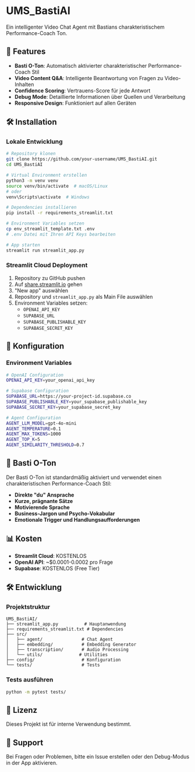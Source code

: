 # UMS_BastiAI

Ein intelligenter Video Chat Agent mit Bastians charakteristischem Performance-Coach Ton.

## 🚀 Features

- **Basti O-Ton**: Automatisch aktivierter charakteristischer Performance-Coach Stil
- **Video Content Q&A**: Intelligente Beantwortung von Fragen zu Video-Inhalten
- **Confidence Scoring**: Vertrauens-Score für jede Antwort
- **Debug Mode**: Detaillierte Informationen über Quellen und Verarbeitung
- **Responsive Design**: Funktioniert auf allen Geräten

## 🛠️ Installation

### Lokale Entwicklung

```bash
# Repository klonen
git clone https://github.com/your-username/UMS_BastiAI.git
cd UMS_BastiAI

# Virtual Environment erstellen
python3 -m venv venv
source venv/bin/activate  # macOS/Linux
# oder
venv\Scripts\activate  # Windows

# Dependencies installieren
pip install -r requirements_streamlit.txt

# Environment Variables setzen
cp env_streamlit_template.txt .env
# .env Datei mit Ihren API Keys bearbeiten

# App starten
streamlit run streamlit_app.py
```

### Streamlit Cloud Deployment

1. Repository zu GitHub pushen
2. Auf [share.streamlit.io](https://share.streamlit.io) gehen
3. "New app" auswählen
4. Repository und `streamlit_app.py` als Main File auswählen
5. Environment Variables setzen:
   - `OPENAI_API_KEY`
   - `SUPABASE_URL`
   - `SUPABASE_PUBLISHABLE_KEY`
   - `SUPABASE_SECRET_KEY`

## 🔧 Konfiguration

### Environment Variables

```bash
# OpenAI Configuration
OPENAI_API_KEY=your_openai_api_key

# Supabase Configuration
SUPABASE_URL=https://your-project-id.supabase.co
SUPABASE_PUBLISHABLE_KEY=your_supabase_publishable_key
SUPABASE_SECRET_KEY=your_supabase_secret_key

# Agent Configuration
AGENT_LLM_MODEL=gpt-4o-mini
AGENT_TEMPERATURE=0.1
AGENT_MAX_TOKENS=1000
AGENT_TOP_K=5
AGENT_SIMILARITY_THRESHOLD=0.7
```

## 🎯 Basti O-Ton

Der Basti O-Ton ist standardmäßig aktiviert und verwendet einen charakteristischen Performance-Coach Stil:

- **Direkte "du" Ansprache**
- **Kurze, prägnante Sätze**
- **Motivierende Sprache**
- **Business-Jargon und Psycho-Vokabular**
- **Emotionale Trigger und Handlungsaufforderungen**

## 📊 Kosten

- **Streamlit Cloud**: KOSTENLOS
- **OpenAI API**: ~$0.0001-0.0002 pro Frage
- **Supabase**: KOSTENLOS (Free Tier)

## 🛠️ Entwicklung

### Projektstruktur

```
UMS_BastiAI/
├── streamlit_app.py          # Hauptanwendung
├── requirements_streamlit.txt # Dependencies
├── src/
│   ├── agent/               # Chat Agent
│   ├── embedding/           # Embedding Generator
│   ├── transcription/       # Audio Processing
│   └── utils/              # Utilities
├── config/                  # Konfiguration
└── tests/                   # Tests
```

### Tests ausführen

```bash
python -m pytest tests/
```

## 📝 Lizenz

Dieses Projekt ist für interne Verwendung bestimmt.

## 🤝 Support

Bei Fragen oder Problemen, bitte ein Issue erstellen oder den Debug-Modus in der App aktivieren.